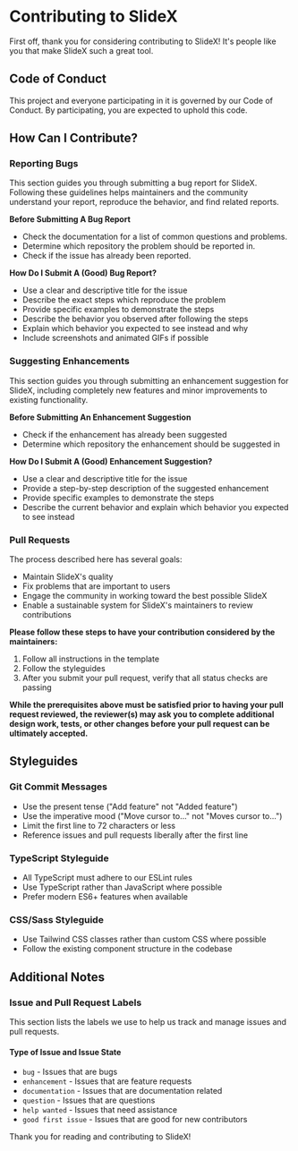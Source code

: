 # Contributing to SlideX

First off, thank you for considering contributing to SlideX! It's people like you that make SlideX such a great tool.

## Code of Conduct

This project and everyone participating in it is governed by our Code of Conduct. By participating, you are expected to uphold this code.

## How Can I Contribute?

### Reporting Bugs

This section guides you through submitting a bug report for SlideX. Following these guidelines helps maintainers and the community understand your report, reproduce the behavior, and find related reports.

**Before Submitting A Bug Report**

- Check the documentation for a list of common questions and problems.
- Determine which repository the problem should be reported in.
- Check if the issue has already been reported.

**How Do I Submit A (Good) Bug Report?**

- Use a clear and descriptive title for the issue
- Describe the exact steps which reproduce the problem
- Provide specific examples to demonstrate the steps
- Describe the behavior you observed after following the steps
- Explain which behavior you expected to see instead and why
- Include screenshots and animated GIFs if possible

### Suggesting Enhancements

This section guides you through submitting an enhancement suggestion for SlideX, including completely new features and minor improvements to existing functionality.

**Before Submitting An Enhancement Suggestion**

- Check if the enhancement has already been suggested
- Determine which repository the enhancement should be suggested in

**How Do I Submit A (Good) Enhancement Suggestion?**

- Use a clear and descriptive title for the issue
- Provide a step-by-step description of the suggested enhancement
- Provide specific examples to demonstrate the steps
- Describe the current behavior and explain which behavior you expected to see instead

### Pull Requests

The process described here has several goals:

- Maintain SlideX's quality
- Fix problems that are important to users
- Engage the community in working toward the best possible SlideX
- Enable a sustainable system for SlideX's maintainers to review contributions

**Please follow these steps to have your contribution considered by the maintainers:**

1. Follow all instructions in the template
2. Follow the styleguides
3. After you submit your pull request, verify that all status checks are passing

**While the prerequisites above must be satisfied prior to having your pull request reviewed, the reviewer(s) may ask you to complete additional design work, tests, or other changes before your pull request can be ultimately accepted.**

## Styleguides

### Git Commit Messages

- Use the present tense ("Add feature" not "Added feature")
- Use the imperative mood ("Move cursor to..." not "Moves cursor to...")
- Limit the first line to 72 characters or less
- Reference issues and pull requests liberally after the first line

### TypeScript Styleguide

- All TypeScript must adhere to our ESLint rules
- Use TypeScript rather than JavaScript where possible
- Prefer modern ES6+ features when available

### CSS/Sass Styleguide

- Use Tailwind CSS classes rather than custom CSS where possible
- Follow the existing component structure in the codebase

## Additional Notes

### Issue and Pull Request Labels

This section lists the labels we use to help us track and manage issues and pull requests.

#### Type of Issue and Issue State

- `bug` - Issues that are bugs
- `enhancement` - Issues that are feature requests
- `documentation` - Issues that are documentation related
- `question` - Issues that are questions
- `help wanted` - Issues that need assistance
- `good first issue` - Issues that are good for new contributors

Thank you for reading and contributing to SlideX!
